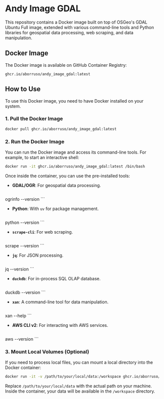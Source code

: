 # Andy Image GDAL

This repository contains a Docker image built on top of OSGeo's GDAL Ubuntu Full image, extended with various command-line tools and Python libraries for geospatial data processing, web scraping, and data manipulation.

## Docker Image

The Docker image is available on GitHub Container Registry:

`ghcr.io/aborruso/andy_image_gdal:latest`

## How to Use

To use this Docker image, you need to have Docker installed on your system.

### 1. Pull the Docker Image

```bash
docker pull ghcr.io/aborruso/andy_image_gdal:latest
```

### 2. Run the Docker Image

You can run the Docker image and access its command-line tools. For example, to start an interactive shell:

```bash
docker run -it ghcr.io/aborruso/andy_image_gdal:latest /bin/bash
```

Once inside the container, you can use the pre-installed tools:

*   **GDAL/OGR**: For geospatial data processing.
    ```bash
ogrinfo --version
    ```

*   **Python**: With `uv` for package management.
    ```bash
python --version
    ```

*   **`scrape-cli`**: For web scraping.
    ```bash
scrape --version
    ```

*   **`jq`**: For JSON processing.
    ```bash
jq --version
    ```

*   **`duckdb`**: For in-process SQL OLAP database.
    ```bash
duckdb --version
    ```

*   **`xan`**: A command-line tool for data manipulation.
    ```bash
xan --help
    ```

*   **AWS CLI v2**: For interacting with AWS services.
    ```bash
aws --version
    ```

### 3. Mount Local Volumes (Optional)

If you need to process local files, you can mount a local directory into the Docker container:

```bash
docker run -it -v /path/to/your/local/data:/workspace ghcr.io/aborruso/andy_image_gdal:latest /bin/bash
```

Replace `/path/to/your/local/data` with the actual path on your machine. Inside the container, your data will be available in the `/workspace` directory.
